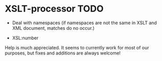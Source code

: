 XSLT-processor TODO
=====

* Deal with namespaces (if namespaces are not the same in XSLT and XML document, matches do no occur.)

* XSL:number

Help is much appreciated. It seems to currently work for most of our purposes, but fixes and additions are always welcome!
